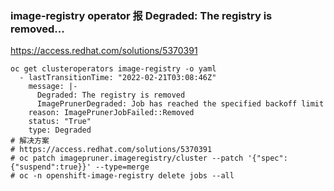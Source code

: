 ### image-registry operator 报 Degraded: The registry is removed...
https://access.redhat.com/solutions/5370391
```
oc get clusteroperators image-registry -o yaml 
  - lastTransitionTime: "2022-02-21T03:08:46Z"
    message: |-
      Degraded: The registry is removed
      ImagePrunerDegraded: Job has reached the specified backoff limit
    reason: ImagePrunerJobFailed::Removed
    status: "True"
    type: Degraded
# 解决方案
# https://access.redhat.com/solutions/5370391
# oc patch imagepruner.imageregistry/cluster --patch '{"spec":{"suspend":true}}' --type=merge
# oc -n openshift-image-registry delete jobs --all
```    
